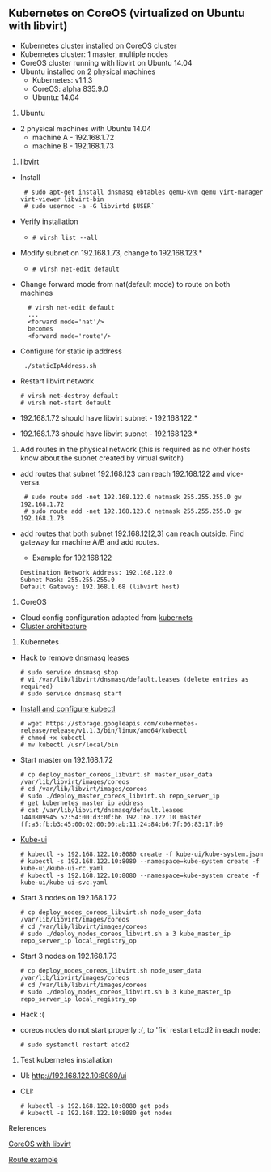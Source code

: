 ## Kubernetes on CoreOS (virtualized on Ubuntu with libvirt)

 - Kubernetes cluster installed on CoreOS cluster
 - Kubernetes cluster: 1 master, multiple nodes
 - CoreOS cluster running with libvirt on Ubuntu 14.04
 - Ubuntu installed on 2 physical machines
   - Kubernetes: v1.1.3
   - CoreOS: alpha 835.9.0
   - Ubuntu: 14.04

1. Ubuntu
 - 2 physical machines with Ubuntu 14.04
    * machine A - 192.168.1.72
    * machine B - 192.168.1.73
1. libvirt
 - Install

    ```
     # sudo apt-get install dnsmasq ebtables qemu-kvm qemu virt-manager virt-viewer libvirt-bin
     # sudo usermod -a -G libvirtd $USER`
    ```
 - Verify installation
   * `# virsh list --all`
 - Modify subnet on 192.168.1.73, change to 192.168.123.*
   * `# virsh net-edit default`
 - Change forward mode from nat(default mode) to route on both machines

    ```
      # virsh net-edit default
      ...
      <forward mode='nat'/>
      becomes
      <forward mode='route'/>
    ```
 - Configure for static ip address

    ` ./staticIpAddress.sh`
 - Restart libvirt network

    ```
    # virsh net-destroy default
    # virsh net-start default
    ```
 - 192.168.1.72 should have libvirt subnet - 192.168.122.*
 - 192.168.1.73 should have libvirt subnet - 192.168.123.*

1. Add routes in the physical network (this is required as no other hosts know about the subnet created by virtual switch)
 - add routes that subnet 192.168.123 can reach 192.168.122 and vice-versa.

    ```
     # sudo route add -net 192.168.122.0 netmask 255.255.255.0 gw 192.168.1.72
     # sudo route add -net 192.168.123.0 netmask 255.255.255.0 gw 192.168.1.73
    ```
 - add routes that both subnet 192.168.12[2,3] can reach outside. Find gateway for machine A/B and add routes.
   - Example for 192.168.122

    ```
    Destination Network Address: 192.168.122.0
    Subnet Mask: 255.255.255.0
    Default Gateway: 192.168.1.68 (libvirt host)
    ```

1. CoreOS
 - Cloud config configuration adapted from [kubernets](https://github.com/kubernetes/kubernetes/tree/v1.1.3/docs/getting-started-guides/coreos/cloud-configs)
 - [Cluster architecture](https://coreos.com/os/docs/latest/cluster-architectures.html#easy-development/testing-cluster)


1. Kubernetes
 - Hack to remove dnsmasq leases
    ```
    # sudo service dnsmasq stop
    # vi /var/lib/libvirt/dnsmasq/default.leases (delete entries as required)
    # sudo service dnsmasq start
    ```
    
 - [Install and configure kubectl][1]
    ```
   # wget https://storage.googleapis.com/kubernetes-release/release/v1.1.3/bin/linux/amd64/kubectl
   # chmod +x kubectl
   # mv kubectl /usr/local/bin
    ```
    
 - Start master on 192.168.1.72
    ```
    # cp deploy_master_coreos_libvirt.sh master_user_data  /var/lib/libvirt/images/coreos
    # cd /var/lib/libvirt/images/coreos
    # sudo ./deploy_master_coreos_libvirt.sh repo_server_ip
    # get kubernetes master ip address
    # cat /var/lib/libvirt/dnsmasq/default.leases
    1440809945 52:54:00:d3:0f:b6 192.168.122.10 master ff:a5:fb:b3:45:00:02:00:00:ab:11:24:84:b6:7f:06:83:17:b9
    ```
 - [Kube-ui](https://github.com/kubernetes/kubernetes/tree/v1.1.3/cluster/addons/kube-ui)

    ```
    # kubectl -s 192.168.122.10:8080 create -f kube-ui/kube-system.json
    # kubectl -s 192.168.122.10:8080 --namespace=kube-system create -f kube-ui/kube-ui-rc.yaml
    # kubectl -s 192.168.122.10:8080 --namespace=kube-system create -f kube-ui/kube-ui-svc.yaml
    ```
 - Start 3 nodes on 192.168.1.72

    ```
    # cp deploy_nodes_coreos_libvirt.sh node_user_data  /var/lib/libvirt/images/coreos
    # cd /var/lib/libvirt/images/coreos
    # sudo ./deploy_nodes_coreos_libvirt.sh a 3 kube_master_ip repo_server_ip local_registry_op
    ```
 - Start 3 nodes on 192.168.1.73

    ```
    # cp deploy_nodes_coreos_libvirt.sh node_user_data  /var/lib/libvirt/images/coreos
    # cd /var/lib/libvirt/images/coreos
    # sudo ./deploy_nodes_coreos_libvirt.sh b 3 kube_master_ip repo_server_ip local_registry_op
    ```
 - Hack :(
  - coreos nodes do not start properly :(, to 'fix' restart etcd2 in each node:

    `# sudo systemctl restart etcd2`


1. Test kubernetes installation
 * UI: http://192.168.122.10:8080/ui
 * CLI:
 
     ```
     # kubectl -s 192.168.122.10:8080 get pods
     # kubectl -s 192.168.122.10:8080 get nodes
     ```


References

[CoreOS with libvirt](https://coreos.com/os/docs/latest/booting-with-libvirt.html)

[Route example](http://www.thegeekstuff.com/2012/04/route-examples/)

[1]:https://coreos.com/kubernetes/docs/latest/configure-kubectl.html
